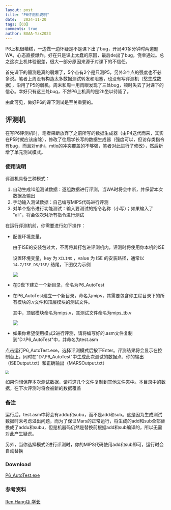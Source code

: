```yaml
---
layout: post
title: "P6评测机说明"
date:   2024-11-20
tags: [CO]
comments: true
author: BUAA-Yzx2023
---
```



<!-- more -->
P6上机很糟糕，一边做一边怀疑是不是课下出了bug，开局40多分钟时两道题WA，心态直接爆炸。好在只是课上太蠢的原因，最后de出了bug，侥幸通过。总之这次上机体验很差，很大一部分原因来源于对课下的不信任。

首先课下的弱测是真的弱爆了，5个点有2个是只测P5，另外3个点的强度也不必多说。笔者上周没有构造太多数据测试转发和阻塞，也没有写评测机（愁生成数据），沿用了P5的弱机。周末和周一用肉眼发现了三处bug，顿时失去了对课下的信心。幸好只有这三处bug，不然P6上机真的是2h坐以待毙了。

由此可见，做好P6的课下测试是至关重要的。

## 评测机

在写P6评测机时，笔者果断放弃了之前所写的数据生成器（由P4迭代而来，其实在P5时就应该废除），修改了往届学长写的数据生成器（强度可以，但访存类指令有bug，而且对mthi，mtlo的冲突覆盖的不够强，笔者对此进行了修改），然后新增了单元测试模式。

### 使用说明

评测机具备三种模式：

1. 自动生成10组测试数据：逐组数据进行评测，当WA时将会中断，并保留本次数据及输出
2. 手动输入测试数据：自己编写MIPS代码进行评测
3. 对单个指令进行功能测试：输入要测试的指令名称（小写）；如果输入了 "all"，将会依次对所有指令进行测试

在运行评测机前，你需要进行如下操作：

- 配置环境变量。

  由于ISE的安装包过大，不再将其打包进评测机内，评测时将使用你本机的ISE

  设置环境变量，key 为 `XILINX` ，value 为 ISE 的安装路径，通常以 `14.7/ISE_DS/ISE/` 结尾，下图仅为示例

   ![](https://cdn.jsdelivr.net/gh/BUAA-Yzx2023/ImageBed/202411201228420.png)

- 在D盘下建立一个新目录，命名为P6_AutoTest

- 在P6_AutoTest建立一个新目录，命名为mips，其需要包含你工程目录下的所有模块的.v文件和顶层模块的测试文件。

  其中，顶层模块命名为mips.v，其测试文件命名为mips_tb.v

   ![](https://cdn.jsdelivr.net/gh/BUAA-Yzx2023/ImageBed/202411201232895.png)

- 如果你希望使用模式2进行评测，请将编写好的.asm文件复制到"D:\P6_AutoTest"中，并命名为test.asm

点击运行P6_AutoTest.exe，选择评测模式后按下Enter。评测结果将会显示在控制台上，同时在"D:\P6_AutoTest"中生成此次测试的数据点、你的输出（ISEOutput.txt）和正确输出（MARSOutput.txt）

 <img src="https://cdn.jsdelivr.net/gh/BUAA-Yzx2023/ImageBed/202411201234467.png" style="zoom:67%;" />

如果你想保存本次测试数据，请将这几个文件复制到其他文件夹中。本目录中的数据，在下次评测时将会被新的数据覆盖

### 备注

运行后，test.asm中将会有addu和subu，而不是add和sub。这是因为生成测试数据时未考虑溢出问题，而为了保证Mars的正常运行，将生成的add和sub全部替换成了addu和subu，但是机器码仍然是替换前根据add和sub编译的，所以无需对此产生疑虑。

另外，当你选择模式2进行评测时，你的MIPS代码使用add和sub即可，运行时会自动替换

### Download

[P6_AutoTest.exe](https://bhpan.buaa.edu.cn/link/AAAEDB4D1208A242AFA779E6659E578D88)

### 参考资料

[Ren HangQi 学长](https://github.com/ForeverYolo/BUAA-2022-CO/tree/main/P6)
